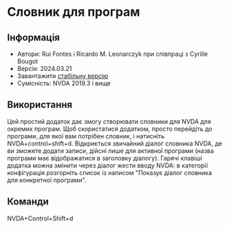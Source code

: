 # Словник для програм

## Інформація
* Автори: Rui Fontes і Ricardo M. Leonarczyk при співпраці з Cyrille Bougot
* Версія: 2024.03.21
* Завантажити [стабільну версію][1]
* Сумісність: NVDA 2019.3 і вище


## Використання
Цей простий додаток дає змогу створювати словники для NVDA для окремих програм.
Щоб скористатися додатком, просто перейдіть до програми, для якої вам потрібен словник, і натисніть NVDA+control+shift+d.
Відкриється звичайний діалог словника NVDA, де ви зможете додати записи, дійсні лише для активної програми (назва програми має відображатися в заголовку діалогу).
Гарячі клавіші додатка можна змінити через діалог жести вводу NVDA: в категорії конфігурація розгорніть список із написом "Показує діалог словника для конкретної програми".


## Команди
NVDA+Control+Shift+d


[1]: https://github.com/ruifontes/applicationDictionary-/releases/download/2025.06.14/applicationDictionary-2025.06.14.nvda-addon

